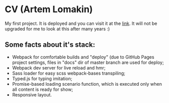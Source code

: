 # CV (Artem Lomakin)
My first project. 
It is deployed and you can visit it at the [link](https://myalkleon.github.io/CV/).
It will not be upgraded for me to look at this after many years :)
## Some facts about it's stack:
- Webpack for comfortable builds and "deploy" (due to GitHub Pages project settings, files in "docs" dir of master branch are used for deploy;
- Webpack dev server for live reload and hmr;
- Sass loader for easy scss webpack-bases transpiling;
- Typed.js for typing imitation;
- Promise-based loading scenario function, which is executed only when all content is ready for show; 
- Responsive layout.
